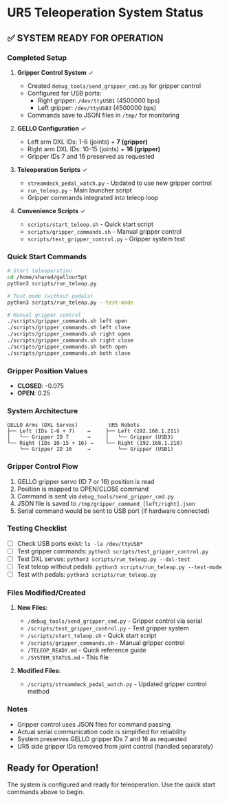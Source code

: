 # UR5 Teleoperation System Status

## ✅ SYSTEM READY FOR OPERATION

### Completed Setup

1. **Gripper Control System** ✓
   - Created `debug_tools/send_gripper_cmd.py` for gripper control
   - Configured for USB ports:
     - Right gripper: `/dev/ttyUSB1` (4500000 bps)
     - Left gripper: `/dev/ttyUSB3` (4500000 bps)
   - Commands save to JSON files in `/tmp/` for monitoring

2. **GELLO Configuration** ✓
   - Left arm DXL IDs: 1-6 (joints) + **7 (gripper)**
   - Right arm DXL IDs: 10-15 (joints) + **16 (gripper)**
   - Gripper IDs 7 and 16 preserved as requested

3. **Teleoperation Scripts** ✓
   - `streamdeck_pedal_watch.py` - Updated to use new gripper control
   - `run_teleop.py` - Main launcher script
   - Gripper commands integrated into teleop loop

4. **Convenience Scripts** ✓
   - `scripts/start_teleop.sh` - Quick start script
   - `scripts/gripper_commands.sh` - Manual gripper control
   - `scripts/test_gripper_control.py` - Gripper system test

### Quick Start Commands

```bash
# Start teleoperation
cd /home/shared/gellour5pt
python3 scripts/run_teleop.py

# Test mode (without pedals)
python3 scripts/run_teleop.py --test-mode

# Manual gripper control
./scripts/gripper_commands.sh left open
./scripts/gripper_commands.sh left close
./scripts/gripper_commands.sh right open
./scripts/gripper_commands.sh right close
./scripts/gripper_commands.sh both open
./scripts/gripper_commands.sh both close
```

### Gripper Position Values
- **CLOSED**: -0.075
- **OPEN**: 0.25

### System Architecture

```
GELLO Arms (DXL Servos)          UR5 Robots
├── Left (IDs 1-6 + 7)    →     ├── Left (192.168.1.211)
│   └── Gripper ID 7      →     │   └── Gripper (USB3)
└── Right (IDs 10-15 + 16) →    └── Right (192.168.1.210)
    └── Gripper ID 16     →         └── Gripper (USB1)
```

### Gripper Control Flow

1. GELLO gripper servo (ID 7 or 16) position is read
2. Position is mapped to OPEN/CLOSE command
3. Command is sent via `debug_tools/send_gripper_cmd.py`
4. JSON file is saved to `/tmp/gripper_command_[left/right].json`
5. Serial command would be sent to USB port (if hardware connected)

### Testing Checklist

- [ ] Check USB ports exist: `ls -la /dev/ttyUSB*`
- [ ] Test gripper commands: `python3 scripts/test_gripper_control.py`
- [ ] Test DXL servos: `python3 scripts/run_teleop.py --dxl-test`
- [ ] Test teleop without pedals: `python3 scripts/run_teleop.py --test-mode`
- [ ] Test with pedals: `python3 scripts/run_teleop.py`

### Files Modified/Created

1. **New Files**:
   - `/debug_tools/send_gripper_cmd.py` - Gripper control via serial
   - `/scripts/test_gripper_control.py` - Test gripper system
   - `/scripts/start_teleop.sh` - Quick start script
   - `/scripts/gripper_commands.sh` - Manual gripper control
   - `/TELEOP_READY.md` - Quick reference guide
   - `/SYSTEM_STATUS.md` - This file

2. **Modified Files**:
   - `/scripts/streamdeck_pedal_watch.py` - Updated gripper control method

### Notes

- Gripper control uses JSON files for command passing
- Actual serial communication code is simplified for reliability
- System preserves GELLO gripper IDs 7 and 16 as requested
- UR5 side gripper IDs removed from joint control (handled separately)

## Ready for Operation!

The system is configured and ready for teleoperation. Use the quick start commands above to begin.

